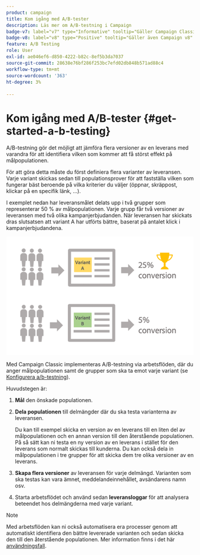 ```yaml
---
product: campaign
title: Kom igång med A/B-tester
description: Läs mer om A/B-testning i Campaign
badge-v7: label="v7" type="Informative" tooltip="Gäller Campaign Classic v7"
badge-v8: label="v8" type="Positive" tooltip="Gäller även Campaign v8"
feature: A/B Testing
role: User
exl-id: ae046ef6-d850-4222-b82c-8ef5b3da7037
source-git-commit: 28638e76bf286f253bc7efd02db848b571ad88c4
workflow-type: tm+mt
source-wordcount: '363'
ht-degree: 3%

---
```


# Kom igång med A/B-tester {#get-started-a-b-testing}


A/B-testning gör det möjligt att jämföra flera versioner av en leverans med varandra för att identifiera vilken som kommer att få störst effekt på målpopulationen.

För att göra detta måste du först definiera flera varianter av leveransen. Varje variant skickas sedan till populationsprover för att fastställa vilken som fungerar bäst beroende på vilka kriterier du väljer (öppnar, skräppost, klickar på en specifik länk, ...).

I exemplet nedan har leveransmålet delats upp i två grupper som representerar 50 % av målpopulationen. Varje grupp får två versioner av leveransen med två olika kampanjerbjudanden. När leveransen har skickats dras slutsatsen att variant A har utförts bättre, baserat på antalet klick i kampanjerbjudandena.

![](assets/a-b-testing-schema.png)

Med Campaign Classic implementeras A/B-testning via arbetsflöden, där du anger målpopulationen samt de grupper som ska ta emot varje variant (se [Konfigurera a/b-testning](configuring-a-b-testing.md)).

Huvudstegen är:

1. **Mål** den önskade populationen.
1. **Dela populationen** till delmängder där du ska testa varianterna av leveransen.

   Du kan till exempel skicka en version av en leverans till en liten del av målpopulationen och en annan version till den återstående populationen. På så sätt kan ni testa en ny version av en leverans i stället för den leverans som normalt skickas till kunderna. Du kan också dela in målpopulationen i tre grupper för att skicka dem tre olika versioner av en leverans.

1. **Skapa flera versioner** av leveransen för varje delmängd. Varianten som ska testas kan vara ämnet, meddelandeinnehållet, avsändarens namn osv.
1. Starta arbetsflödet och använd sedan **leveransloggar** för att analysera beteendet hos delmängderna med varje variant.

>[!NOTE]
>
>Med arbetsflöden kan ni också automatisera era processer genom att automatiskt identifiera den bättre levererade varianten och sedan skicka den till den återstående populationen. Mer information finns i det här [användningsfall](a-b-testing-use-case.md).
